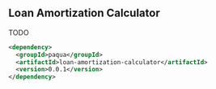 ## Loan Amortization Calculator 
TODO 
```xml
<dependency>
  <groupId>paqua</groupId>
  <artifactId>loan-amortization-calculator</artifactId>
  <version>0.0.1</version>
</dependency>
```
